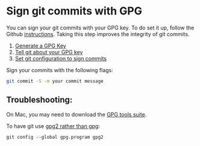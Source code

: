 # Sign git commits with GPG

You can sign your git commits with your GPG key. To do set it up, follow the Github [instructions](https://help.github.com/articles/signing-commits-using-gpg/). Taking this step improves the integrity of git commits.

1. [Generate a GPG Key](https://help.github.com/articles/generating-a-new-gpg-key/)
2. [Tell git about your GPG key](https://help.github.com/articles/telling-git-about-your-gpg-key/)
3. [Set git configuration to sign commits](https://help.github.com/articles/signing-commits-using-gpg/)

Sign your commits with the following flags:
```bash
git commit -S -m your commit message
```

## Troubleshooting:
On Mac, you may need to download the [GPG tools suite](https://gpgtools.org/). 

To have git use [gpg2 rather than gpg](https://stackoverflow.com/questions/41052538/git-error-gpg-failed-to-sign-data#41054093):
```
git config --global gpg.program gpg2
```